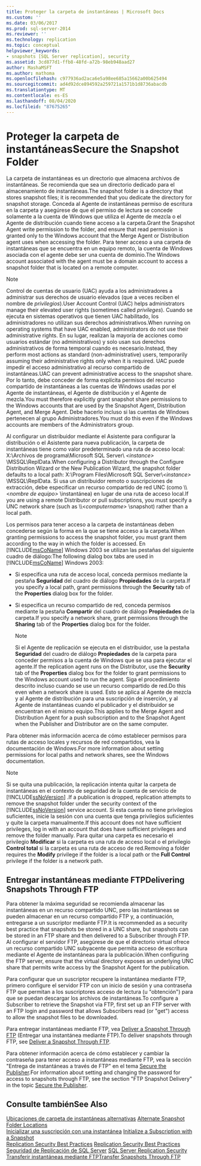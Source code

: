 ```yaml
---
title: Proteger la carpeta de instantáneas | Microsoft Docs
ms.custom: ''
ms.date: 03/06/2017
ms.prod: sql-server-2014
ms.reviewer: ''
ms.technology: replication
ms.topic: conceptual
helpviewer_keywords:
- snapshots [SQL Server replication], security
ms.assetid: 3cd877d1-ffb8-48fd-a72b-98eb948aad27
author: MashaMSFT
ms.author: mathoma
ms.openlocfilehash: c977936ad2aca6e5a98ee685a15662a00b625494
ms.sourcegitcommit: ad4d92dce894592a259721a1571b1d8736abacdb
ms.translationtype: MT
ms.contentlocale: es-ES
ms.lasthandoff: 08/04/2020
ms.locfileid: "87675265"
---
```

# <a name="secure-the-snapshot-folder"></a><span data-ttu-id="60f9e-102">Proteger la carpeta de instantáneas</span><span class="sxs-lookup"><span data-stu-id="60f9e-102">Secure the Snapshot Folder</span></span>
  <span data-ttu-id="60f9e-103">La carpeta de instantáneas es un directorio que almacena archivos de instantáneas. Se recomienda que sea un directorio dedicado para el almacenamiento de instantáneas.</span><span class="sxs-lookup"><span data-stu-id="60f9e-103">The snapshot folder is a directory that stores snapshot files; it is recommended that you dedicate the directory for snapshot storage.</span></span> <span data-ttu-id="60f9e-104">Conceda al Agente de instantáneas permiso de escritura en la carpeta y asegúrese de que el permiso de lectura se concede solamente a la cuenta de Windows que utiliza el Agente de mezcla o el Agente de distribución cuando tiene acceso a la carpeta.</span><span class="sxs-lookup"><span data-stu-id="60f9e-104">Grant the Snapshot Agent write permission to the folder, and ensure that read permission is granted only to the Windows account that the Merge Agent or Distribution agent uses when accessing the folder.</span></span> <span data-ttu-id="60f9e-105">Para tener acceso a una carpeta de instantáneas que se encuentra en un equipo remoto, la cuenta de Windows asociada con el agente debe ser una cuenta de dominio.</span><span class="sxs-lookup"><span data-stu-id="60f9e-105">The Windows account associated with the agent must be a domain account to access a snapshot folder that is located on a remote computer.</span></span>  
  
> [!NOTE]  
>  <span data-ttu-id="60f9e-106">Control de cuentas de usuario (UAC) ayuda a los administradores a administrar sus derechos de usuario elevados (que a veces reciben el nombre de *privilegios*).</span><span class="sxs-lookup"><span data-stu-id="60f9e-106">User Account Control (UAC)  helps administrators manage their elevated user rights (sometimes called *privileges*).</span></span> <span data-ttu-id="60f9e-107">Cuando se ejecuta en sistemas operativos que tienen UAC habilitado, los administradores no utilizan sus derechos administrativos.</span><span class="sxs-lookup"><span data-stu-id="60f9e-107">When running on operating systems that have UAC enabled, administrators do not use their administrative rights.</span></span> <span data-ttu-id="60f9e-108">En su lugar, realizan la mayoría de acciones como usuarios estándar (no administrativos) y solo usan sus derechos administrativos de forma temporal cuando es necesario.</span><span class="sxs-lookup"><span data-stu-id="60f9e-108">Instead, they perform most actions as standard (non-administrative) users, temporarily assuming their administrative rights only when it is required.</span></span> <span data-ttu-id="60f9e-109">UAC puede impedir el acceso administrativo al recurso compartido de instantáneas.</span><span class="sxs-lookup"><span data-stu-id="60f9e-109">UAC can prevent administrative access to the snapshot share.</span></span> <span data-ttu-id="60f9e-110">Por lo tanto, debe conceder de forma explícita permisos del recurso compartido de instantáneas a las cuentas de Windows usadas por el Agente de instantáneas, el Agente de distribución y el Agente de mezcla.</span><span class="sxs-lookup"><span data-stu-id="60f9e-110">You must therefore explicitly grant snapshot share permissions to the Windows accounts that are used by the Snapshot Agent, Distribution Agent, and Merge Agent.</span></span> <span data-ttu-id="60f9e-111">Debe hacerlo incluso si las cuentas de Windows pertenecen al grupo Administradores.</span><span class="sxs-lookup"><span data-stu-id="60f9e-111">You must do this even if the Windows accounts are members of the Administrators group.</span></span>  
  
 <span data-ttu-id="60f9e-112">Al configurar un distribuidor mediante el Asistente para configurar la distribución o el Asistente para nueva publicación, la carpeta de instantáneas tiene como valor predeterminado una ruta de acceso local: X:\Archivos de programa\Microsoft SQL Server\\ *\<instance>* \MSSQL\ReplData.</span><span class="sxs-lookup"><span data-stu-id="60f9e-112">When configuring a Distributor through the Configure Distribution Wizard or the New Publication Wizard, the snapshot folder defaults to a local path: X:\Program Files\Microsoft SQL Server\\*\<instance>* \MSSQL\ReplData.</span></span> <span data-ttu-id="60f9e-113">Si usa un distribuidor remoto o suscripciones de extracción, debe especificar un recurso compartido de red UNC (como \\\\<*nombre de equipo>* \instantánea) en lugar de una ruta de acceso local.</span><span class="sxs-lookup"><span data-stu-id="60f9e-113">If you are using a remote Distributor or pull subscriptions, you must specify a UNC network share (such as \\\\<*computername>* \snapshot) rather than a local path.</span></span>  
  
 <span data-ttu-id="60f9e-114">Los permisos para tener acceso a la carpeta de instantáneas deben concederse según la forma en la que se tiene acceso a la carpeta.</span><span class="sxs-lookup"><span data-stu-id="60f9e-114">When granting permissions to access the snapshot folder, you must grant them according to the way in which the folder is accessed.</span></span> <span data-ttu-id="60f9e-115">En [!INCLUDE[msCoName](../../../includes/msconame-md.md)] Windows 2003 se utilizan las pestañas del siguiente cuadro de diálogo:</span><span class="sxs-lookup"><span data-stu-id="60f9e-115">The following dialog box tabs are used in [!INCLUDE[msCoName](../../../includes/msconame-md.md)] Windows 2003:</span></span>  
  
-   <span data-ttu-id="60f9e-116">Si especifica una ruta de acceso local, conceda permisos mediante la pestaña **Seguridad** del cuadro de diálogo **Propiedades** de la carpeta.</span><span class="sxs-lookup"><span data-stu-id="60f9e-116">If you specify a local path, grant permissions through the **Security** tab of the **Properties** dialog box for the folder.</span></span>  
  
-   <span data-ttu-id="60f9e-117">Si especifica un recurso compartido de red, conceda permisos mediante la pestaña **Compartir** del cuadro de diálogo **Propiedades** de la carpeta.</span><span class="sxs-lookup"><span data-stu-id="60f9e-117">If you specify a network share, grant permissions through the **Sharing** tab of the **Properties** dialog box for the folder.</span></span>  
  
    > [!NOTE]  
    >  <span data-ttu-id="60f9e-118">Si el Agente de replicación se ejecuta en el distribuidor, use la pestaña **Seguridad** del cuadro de diálogo **Propiedades** de la carpeta para conceder permisos a la cuenta de Windows que se usa para ejecutar el agente.</span><span class="sxs-lookup"><span data-stu-id="60f9e-118">If the replication agent runs on the Distributor, use the **Security** tab of the **Properties** dialog box for the folder to grant permissions to the Windows account used to run the agent.</span></span> <span data-ttu-id="60f9e-119">Siga el procedimiento descrito incluso cuando se use un recurso compartido de red.</span><span class="sxs-lookup"><span data-stu-id="60f9e-119">Do this even when a network share is used.</span></span> <span data-ttu-id="60f9e-120">Esto se aplica al Agente de mezcla y al Agente de distribución para una suscripción de inserción, y al Agente de instantáneas cuando el publicador y el distribuidor se encuentran en el mismo equipo.</span><span class="sxs-lookup"><span data-stu-id="60f9e-120">This applies to the Merge Agent and Distribution Agent for a push subscription and to the Snapshot Agent when the Publisher and Distributor are on the same computer.</span></span>  
  
 <span data-ttu-id="60f9e-121">Para obtener más información acerca de cómo establecer permisos para rutas de acceso locales y recursos de red compartidos, vea la documentación de Windows.</span><span class="sxs-lookup"><span data-stu-id="60f9e-121">For more information about setting permissions for local paths and network shares, see the Windows documentation.</span></span>  
  
> [!NOTE]  
>  <span data-ttu-id="60f9e-122">Si se quita una publicación, la replicación intenta quitar la carpeta de instantáneas en el contexto de seguridad de la cuenta de servicio de [!INCLUDE[ssNoVersion](../../../includes/ssnoversion-md.md)] .</span><span class="sxs-lookup"><span data-stu-id="60f9e-122">If a publication is dropped, replication attempts to remove the snapshot folder under the security context of the [!INCLUDE[ssNoVersion](../../../includes/ssnoversion-md.md)] service account.</span></span> <span data-ttu-id="60f9e-123">Si esta cuenta no tiene privilegios suficientes, inicie la sesión con una cuenta que tenga privilegios suficientes y quite la carpeta manualmente.</span><span class="sxs-lookup"><span data-stu-id="60f9e-123">If this account does not have sufficient privileges, log in with an account that does have sufficient privileges and remove the folder manually.</span></span> <span data-ttu-id="60f9e-124">Para quitar una carpeta es necesario el privilegio **Modificar** si la carpeta es una ruta de acceso local o el privilegio **Control total** si la carpeta es una ruta de acceso de red.</span><span class="sxs-lookup"><span data-stu-id="60f9e-124">Removing a folder requires the **Modify** privilege if the folder is a local path or the **Full Control** privilege if the folder is a network path.</span></span>  
  
## <a name="delivering-snapshots-through-ftp"></a><span data-ttu-id="60f9e-125">Entregar instantáneas mediante FTP</span><span class="sxs-lookup"><span data-stu-id="60f9e-125">Delivering Snapshots Through FTP</span></span>  
 <span data-ttu-id="60f9e-126">Para obtener la máxima seguridad se recomienda almacenar las instantáneas en un recurso compartido UNC, pero las instantáneas se pueden almacenar en un recurso compartido FTP y, a continuación, entregarse a un suscriptor mediante FTP.</span><span class="sxs-lookup"><span data-stu-id="60f9e-126">It is recommended as a security best practice that snapshots be stored in a UNC share, but snapshots can be stored in an FTP share and then delivered to a Subscriber through FTP.</span></span> <span data-ttu-id="60f9e-127">Al configurar el servidor FTP, asegúrese de que el directorio virtual ofrece un recurso compartido UNC subyacente que permita acceso de escritura mediante el Agente de instantáneas para la publicación.</span><span class="sxs-lookup"><span data-stu-id="60f9e-127">When configuring the FTP server, ensure that the virtual directory exposes an underlying UNC share that permits write access by the Snapshot Agent for the publication.</span></span>  
  
 <span data-ttu-id="60f9e-128">Para configurar que un suscriptor recupere la instantánea mediante FTP, primero configure el servidor FTP con un inicio de sesión y una contraseña FTP que permitan a los suscriptores acceso de lectura (u "obtención") para que se puedan descargar los archivos de instantáneas.</span><span class="sxs-lookup"><span data-stu-id="60f9e-128">To configure a Subscriber to retrieve the Snapshot via FTP, first set up an FTP server with an FTP login and password that allows Subscribers read (or "get") access to allow the snapshot files to be downloaded.</span></span>  
  
 <span data-ttu-id="60f9e-129">Para entregar instantáneas mediante FTP, vea [Deliver a Snapshot Through FTP](../publish/deliver-a-snapshot-through-ftp.md) (Entregar una instantánea mediante FTP).</span><span class="sxs-lookup"><span data-stu-id="60f9e-129">To deliver snapshots through FTP, see [Deliver a Snapshot Through FTP](../publish/deliver-a-snapshot-through-ftp.md).</span></span>  
  
 <span data-ttu-id="60f9e-130">Para obtener información acerca de cómo establecer y cambiar la contraseña para tener acceso a instantáneas mediante FTP, vea la sección "Entrega de instantáneas a través de FTP" en el tema [Secure the Publisher](secure-the-publisher.md).</span><span class="sxs-lookup"><span data-stu-id="60f9e-130">For information about setting and changing the password for access to snapshots through FTP, see the section "FTP Snapshot Delivery" in the topic [Secure the Publisher](secure-the-publisher.md).</span></span>  
  
## <a name="see-also"></a><span data-ttu-id="60f9e-131">Consulte también</span><span class="sxs-lookup"><span data-stu-id="60f9e-131">See Also</span></span>  
 <span data-ttu-id="60f9e-132">[Ubicaciones de carpeta de instantáneas alternativas](../alternate-snapshot-folder-locations.md) </span><span class="sxs-lookup"><span data-stu-id="60f9e-132">[Alternate Snapshot Folder Locations](../alternate-snapshot-folder-locations.md) </span></span>  
 <span data-ttu-id="60f9e-133">[Inicializar una suscripción con una instantánea](../initialize-a-subscription-with-a-snapshot.md) </span><span class="sxs-lookup"><span data-stu-id="60f9e-133">[Initialize a Subscription with a Snapshot](../initialize-a-subscription-with-a-snapshot.md) </span></span>  
 <span data-ttu-id="60f9e-134">[Replication Security Best Practices](replication-security-best-practices.md) </span><span class="sxs-lookup"><span data-stu-id="60f9e-134">[Replication Security Best Practices](replication-security-best-practices.md) </span></span>  
 <span data-ttu-id="60f9e-135">[Seguridad de Replicación de SQL Server](view-and-modify-replication-security-settings.md) </span><span class="sxs-lookup"><span data-stu-id="60f9e-135">[SQL Server Replication Security](view-and-modify-replication-security-settings.md) </span></span>  
 [<span data-ttu-id="60f9e-136">Transferir instantáneas mediante FTP</span><span class="sxs-lookup"><span data-stu-id="60f9e-136">Transfer Snapshots Through FTP</span></span>](../transfer-snapshots-through-ftp.md)  
  
  
